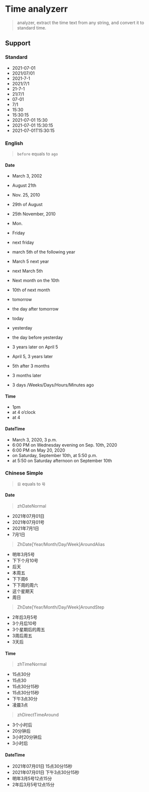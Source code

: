 # Time analyzerr
> analyzer, extract the time text from any string, and convert it to standard time.

## Support
### Standard
- 2021-07-01
- 2021/07/01
- 2021-7-1
- 2021/7/1
- 21-7-1
- 21/7/1
- 07-01
- 7/1
- 15:30
- 15:30:15
- 2021-07-01 15:30
- 2021-07-01 15:30:15
- 2021-07-01T15:30:15

### English
> `before` equals to `ago`

#### Date
- March 3, 2002
- August 21th
- Nov. 25, 2010
- 29th of August
- 25th November, 2010

- Mon.
- Friday
- next friday

- march 5th of the following year
- March 5 next year
- next March 5th
- Next month on the 10th
- 10th of next month

- tomorrow
- the day after tomorrow
- today
- yesterday
- the day before yesterday


- 3 years later on April 5
- April 5, 3 years later
- 5th after 3 months

- 3 months later
- 3 days /Weeks/Days/Hours/Minutes ago

#### Time
- 1pm
- at 4 o’clock
- at 4

#### DateTime
- March 3, 2020, 3 p.m.
- 6:00 PM on Wednesday evening on Sep. 10th, 2020
- 6:00 PM on May 20, 2020
- on Saturday, September 10th, at 5:50 p.m.
- at 5:50 on Saturday afternoon on September 10th

### Chinese Simple
> `日` equals to `号`

#### Date
> zhDateNormal
- 2021年07月01日
- 2021年07月01号
- 2021年7月1日
- 7月1日


> ZhDate[Year/Month/Day/Week]AroundAlias
- 明年3月5号
- 下下个月10号
- 后天
- 本周五
- 下下周6
- 下下周的周六
- 这个星期天
- 周日

> ZhDate[Year/Month/Day/Week]AroundStep
- 2年后3月5号
- 3个月后10号
- 3个星期后的周五
- 3周后周五
- 3天后

#### Time
> zhTimeNormal
- 15点30分
- 15点30
- 15点30分15秒
- 15点30分15秒
- 下午3点30分
- 凌晨3点

> zhDirectTimeAround
- 3个小时后
- 20分钟后
- 3小时20分钟后
- 3小时后

#### DateTime
- 2021年07月01日 15点30分15秒
- 2021年07月01日 下午3点30分15秒
- 明年3月5号12点15分
- 2年后3月5号12点15分
